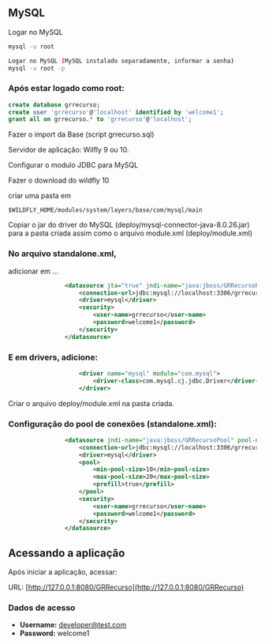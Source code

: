 ## MySQL

Logar no MySQL
```bash
mysql -u root
```
```bash
Logar no MySQL (MySQL instalado separadamente, informar a senha)
mysql -u root -p
```
### Após estar logado como root:
```sql
create database grrecurso;
create user 'grrecurso'@'localhost' identified by 'welcome1';
grant all on grrecurso.* to 'grrecurso'@'localhost';
```

Fazer o import da Base (script grrecurso.sql)

Servidor de aplicação: Wilfly 9 ou 10.

Configurar o modulo JDBC para MySQL

Fazer o download do wildfly 10

criar uma pasta em 
```
$WILDFLY_HOME/modules/system/layers/base/com/mysql/main
```

Copiar o jar do driver do MySQL (deploy/mysql-connector-java-8.0.26.jar) para a pasta criada
assim como o arquivo module.xml (deploy/module.xml)

### No arquivo standalone.xml,
adicionar em <datasources>...</datasource>
```xml
                <datasource jta="true" jndi-name="java:jboss/GRRecursoPool" pool-name="GRRecursoPool" enabled="true">
                    <connection-url>jdbc:mysql://localhost:3306/grrecurso</connection-url>
                    <driver>mysql</driver>
                    <security>
                        <user-name>grrecurso</user-name>
                        <password>welcome1</password>
                    </security>
                </datasource>
```
### E em drivers, adicione:
```xml
                    <driver name="mysql" module="com.mysql">
                        <driver-class>com.mysql.cj.jdbc.Driver</driver-class>
                    </driver>
```
Criar o arquivo deploy/module.xml na pasta criada.

### Configuração do pool de conexões (standalone.xml):
```xml
				<datasource jndi-name="java:jboss/GRRecursoPool" pool-name="GRRecursoPool" enabled="true" use-java-context="true">
                    <connection-url>jdbc:mysql://localhost:3306/grrecurso</connection-url>
                    <driver>mysql</driver>
                    <pool>
                        <min-pool-size>10</min-pool-size>
                        <max-pool-size>20</max-pool-size>
                        <prefill>true</prefill>
                    </pool>
                    <security>
                        <user-name>grrecurso</user-name>
                        <password>welcome1</password>
                    </security>
                </datasource>
```

## Acessando a aplicação

Após iniciar a aplicação, acessar:

URL: [http://127.0.0.1:8080/GRRecurso](http://127.0.0.1:8080/GRRecurso)

### Dados de acesso
- **Username:** developer@test.com
- **Password:** welcome1
 